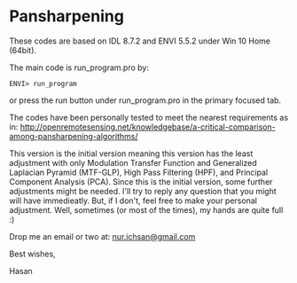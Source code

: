 # Pansharpening

These codes are based on IDL 8.7.2 and ENVI 5.5.2 under Win 10 Home (64bit).

The main code is run_program.pro by:

    ENVI> run_program

or press the run button under run_program.pro in the primary focused tab.

The codes have been personally tested to meet the nearest requirements as in: 
http://openremotesensing.net/knowledgebase/a-critical-comparison-among-pansharpening-algorithms/

This version is the initial version meaning this version has the least adjustment with only Modulation Transfer Function and Generalized Laplacian Pyramid (MTF-GLP), High Pass Filtering (HPF), and Principal Component Analysis (PCA). Since this is the initial version, some further adjustments might be needed. I'll try to reply any question that you might will have immedieatly. But, if I don't, feel free to make your personal adjustment. Well, sometimes (or most of the times), my hands are quite full :)

Drop me an email or two at: nur.ichsan@gmail.com

Best wishes,

Hasan
